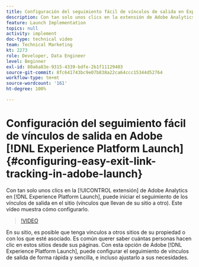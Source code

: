 ```yaml
---
title: Configuración del seguimiento fácil de vínculos de salida en Experience Platform Launch
description: Con tan solo unos clics en la extensión de Adobe Analytics en Experience Platform Launch, puede iniciar el seguimiento de los vínculos de salida en el sitio (vínculos que llevan de su sitio a otro). Este vídeo muestra cómo configurarlo.
feature: Launch Implementation
topics: null
activity: implement
doc-type: technical video
team: Technical Marketing
kt: 2273
role: Developer, Data Engineer
level: Beginner
exl-id: 80a6a83e-9315-4339-bdfe-2b1f11129403
source-git-commit: 8fc641743bc9e07b838a22ca64ccc15344d52764
workflow-type: tm+mt
source-wordcount: '161'
ht-degree: 100%

---
```


# Configuración del seguimiento fácil de vínculos de salida en Adobe [!DNL Experience Platform Launch] {#configuring-easy-exit-link-tracking-in-adobe-launch}

Con tan solo unos clics en la [!UICONTROL extensión] de Adobe Analytics en [!DNL Experience Platform Launch], puede iniciar el seguimiento de los vínculos de salida en el sitio (vínculos que llevan de su sitio a otro). Este vídeo muestra cómo configurarlo.

>[!VIDEO](https://video.tv.adobe.com/v/25763/?quality=12&learn=on)

En su sitio, es posible que tenga vínculos a otros sitios de su propiedad o con los que esté asociado. Es común querer saber cuántas personas hacen clic en estos sitios desde sus páginas. Con esta opción de Adobe [!DNL Experience Platform Launch], puede configurar el seguimiento de vínculos de salida de forma rápida y sencilla, e incluso ajustarlo a sus necesidades.
